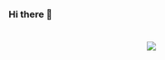 ### Hi there 👋

<h1 align="center">
  <a href="https://git.io/typing-svg">
   <img src="https://readme-typing-svg.herokuapp.com/?font=Righteouus&size=35&center=true&vCenter=true&width=500&height=70&duration=4000&lines=Hello!+I'm+Magdalena!👋;Glad+you're+here!😊;Check+out+my+work.👩‍💻&color=36BC4E" />
  </a>
</h1>

<!--
**magdalenahuget/magdalenahuget** is a ✨ _special_ ✨ repository because its `README.md` (this file) appears on your GitHub profile.

Here are some ideas to get you started:

- 🔭 I’m currently working on ...
- 🌱 I’m currently learning ...
- 👯 I’m looking to collaborate on ...
- 🤔 I’m looking for help with ...
- 💬 Ask me about ...
- 📫 How to reach me: ...
- 😄 Pronouns: ...
- ⚡ Fun fact: ...
-->
